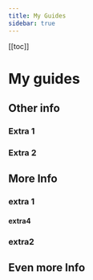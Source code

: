 ```yaml
---
title: My Guides
sidebar: true
---
```


[[toc]] 

# My guides

## Other info

### Extra 1

### Extra 2

## More Info

### extra 1

#### extra4

### extra2

## Even more Info
